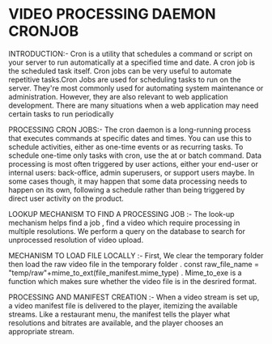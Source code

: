 # VIDEO PROCESSING DAEMON CRONJOB

INTRODUCTION:- Cron is a utility that schedules a command or script on your server to run automatically at a specified time and date. A cron job is the scheduled task itself. Cron jobs can be very useful to automate repetitive tasks.Cron Jobs are used for scheduling tasks to run on the server. They're most commonly used for automating system maintenance or administration. However, they are also relevant to web application development. There are many situations when a web application may need certain tasks to run periodically

PROCESSING CRON JOBS:- The cron daemon is a long-running process that executes commands at specific dates and times. You can use this to schedule activities, either as one-time events or as recurring tasks. To schedule one-time only tasks with cron, use the at or batch command. Data processing is most often triggered by user actions, either your end-user or internal users: back-office, admin superusers, or support users maybe. In some cases though, it may happen that some data processing needs to happen on its own, following a schedule rather than being triggered by direct user activity on the product.

LOOKUP MECHANISM TO FIND A PROCESSING JOB :- The look-up mechanism helps find a job , find a video which require processing in multiple resolutions. We perform a query on the database to search for unprocessed resolution of video upload. 

MECHANISM TO LOAD FILE LOCALLY :- First, We clear the temporary folder then load the raw video file in the temporary folder . const raw_file_name = "temp/raw"+mime_to_ext(file_manifest.mime_type) . Mime_to_exe is a function which makes sure whether the video file is in the desrired format.

PROCESSING AND MANIFEST CREATION :- When a video stream is set up, a video manifest file is delivered to the player, itemizing the available streams. Like a restaurant menu, the manifest tells the player what resolutions and bitrates are available, and the player chooses an appropriate stream. 


